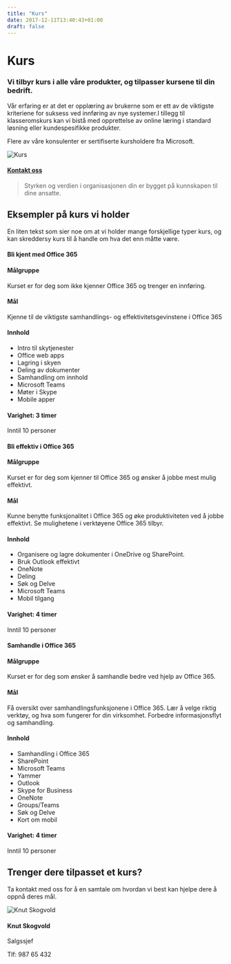 ```yaml
---
title: "Kurs"
date: 2017-12-11T13:40:43+01:00
draft: false
---
```


<div class="container">
    <div class="row no-gutters">
        <div class="col-md-12 col-lg-6 p-4 mt-4">
            <div class="heading">
                <h1>Kurs</h1>
            </div>
            <h3>Vi tilbyr kurs i alle våre produkter, og tilpasser kursene til din bedrift.</h3> 
            <p>Vår erfaring er at det er opplæring av brukerne som er ett av de viktigste kriteriene for suksess ved innføring av nye systemer.I tillegg til klasseromskurs kan vi bistå med opprettelse av online læring i standard løsning eller kundespesifikke produkter.</p>
            <p>Flere av våre konsulenter er sertifiserte kursholdere fra Microsoft.</p>
        </div>    
        <div class="col-md-12 col-lg-6"><img class="img-fluid" src="/pointtaken/img/startup-photos.jpg" alt="Kurs" /></div>
    </div>
</div>

<div class="container-fluid bg-white mb-4">
    <div class="row content-menu text-center mx-auto">
        <!-- <div class="col-sm-12 col-md-4"><h4 class="m-0"><a href="#om">Om Kurs</a></h4></div>
        <div class="col-sm-12 col-md-4"><h4 class="m-0"><a href="">Hvorfor oss?</a></h4></div> -->
        <div class="col-sm-12 col-md-4"><h4 class="m-0"><a href="/pointtaken/contact/">Kontakt oss</a></h4></div>
    </div>
</div>

<div class="container" id="referanse">
    <div class="row">
        <div class="col-sm-12 col-md-8 mx-auto mt-5 mb-5">
            <blockquote class="blockquote text-center">
            <p class="mb-0">Styrken og verdien i organisasjonen din er bygget på kunnskapen til dine ansatte.</p>
            </blockquote>
            </div>
        </div>
    </div>
</div>


<div class="jumbotron jumbotron-fluid">
<div id="om" class="container">
    <div class="row justify-content-center">
    <div class=" col-12 heading text-center">
        <h2>Eksempler på kurs vi holder</h2>
        <p class="col-8 mx-auto">En liten tekst som sier noe om at vi holder mange forskjellige typer kurs, og kan skreddersy kurs til å handle om hva det enn måtte være.
    </div>
    <div class="col-lg-4 col-sm-6 bg-white p-4 kurs-card">
        <div class="heading"><h4>Bli kjent med Office 365</h4></div>
        <div class="">
            <h4 class="">Målgruppe</h4>
            <p class="">Kurset er for deg som ikke kjenner Office 365 og trenger en innføring.</p>
            <h4 class="">Mål</h4>
            <p class="">Kjenne til de viktigste samhandlings- og effektivitetsgevinstene i Office 365</p>
            <h4 class="">Innhold</h4>
            <ul class="">
                <li class="">Intro til skytjenester</li>
                <li class="">Office web apps</li>
                <li class="">Lagring i skyen</li>
                <li class="">Deling av dokumenter</li>
                <li class="">Samhandling om innhold</li>
                <li class="">Microsoft Teams</li>
                <li class="">Møter i Skype</li>
                <li class="">Mobile apper</li>
            </ul>
            <h4 class="">Varighet: 3 timer</h4>
            <p class="">Inntil 10 personer</p>                                       
        </div>               
    </div>
    <div class="col-lg-4 col-sm-6 bg-white p-4 kurs-card">
        <div class="heading"><h4>Bli effektiv i Office 365</h4></div>
        <div class="">
            <h4 class="">Målgruppe</h4>
            <p class="">Kurset er for deg som kjenner til Office 365 og ønsker å jobbe mest mulig effektivt.</p>
            <h4 class="">Mål</h4>
            <p class="">Kunne benytte funksjonalitet i Office 365 og øke produktiviteten ved å jobbe effektivt. Se mulighetene i verktøyene Office 365 tilbyr.</p>
            <h4 class="">Innhold</h4>
            <ul class="">
                <li class="">Organisere og lagre dokumenter i OneDrive og SharePoint.</li>
                <li class="">Bruk Outlook effektivt</li>
                <li class="">OneNote</li>
                <li class="">Deling</li>
                <li class="">Søk og Delve</li>
                <li class="">Microsoft Teams</li>
                <li class="">Mobil tilgang</li>
            </ul>
            <h4 class="">Varighet: 4 timer</h4>
            <p class="">Inntil 10 personer</p>    
        </div>                   
    </div>
    <div class="col-lg-4 col-sm-6 bg-white p-4 kurs-card">
        <div class="heading"><h4>Samhandle i Office 365</h4></div>
        <div class="">
            <h4 class="">Målgruppe</h4>
            <p class="">Kurset er for deg som ønsker å samhandle bedre ved hjelp av Office 365.</p>
            <h4 class="">Mål</h4>
            <p class="">Få oversikt over samhandlingsfunksjonene i Office 365. Lær å velge riktig verktøy, og hva som fungerer for din virksomhet. Forbedre informasjonsflyt og samhandling.</p>
            <h4 class="">Innhold</h4>
            <ul class="">
                <li class="">Samhandling i Office 365</li>
                <li class="">SharePoint</li>
                <li class="">Microsoft Teams</li>
                <li class="">Yammer</li>
                <li class="">Outlook</li>
                <li class="">Skype for Business</li>
                <li class="">OneNote</li>
                <li class="">Groups/Teams</li>
                <li class="">Søk og Delve</li>
                <li class="">Kort om mobil</li>
            </ul>
            <h4 class="">Varighet: 4 timer</h4>
            <p class="">Inntil 10 personer</p>                                         
        </div>                   
    </div>        
    </div>
</div>
</div>

<div class="container">
    <div class="row">
        <div class="col-md-12 content-case mt-4 mb-4">
            <div class="row no-gutters">
                <div class="col-md-12 col-lg-6 mx-auto">
                    <div class="heading text-center">
                        <h2>Trenger dere tilpasset et kurs?</h2>
                    </div>
                    <p class="lead">Ta kontakt med oss for å en samtale om hvordan vi best kan hjelpe dere å oppnå deres mål.</p>
                    <div class="card personkort p-5">
                        <img class="card-img-top img-profil" src="../img/people/knut.jpg" alt="Knut Skogvold">
                        <div class="card-body">
                            <h4 class="card-title">Knut Skogvold</h4>
                            <p class="card-subtitle mb-2">Salgssjef</p>
                            <p class="card-text">Tlf: 987 65 432</p>
                        </div>
                    </div>  
                </div>                          
                </div>
            </div>
        </div>             
    </div>
</div>
